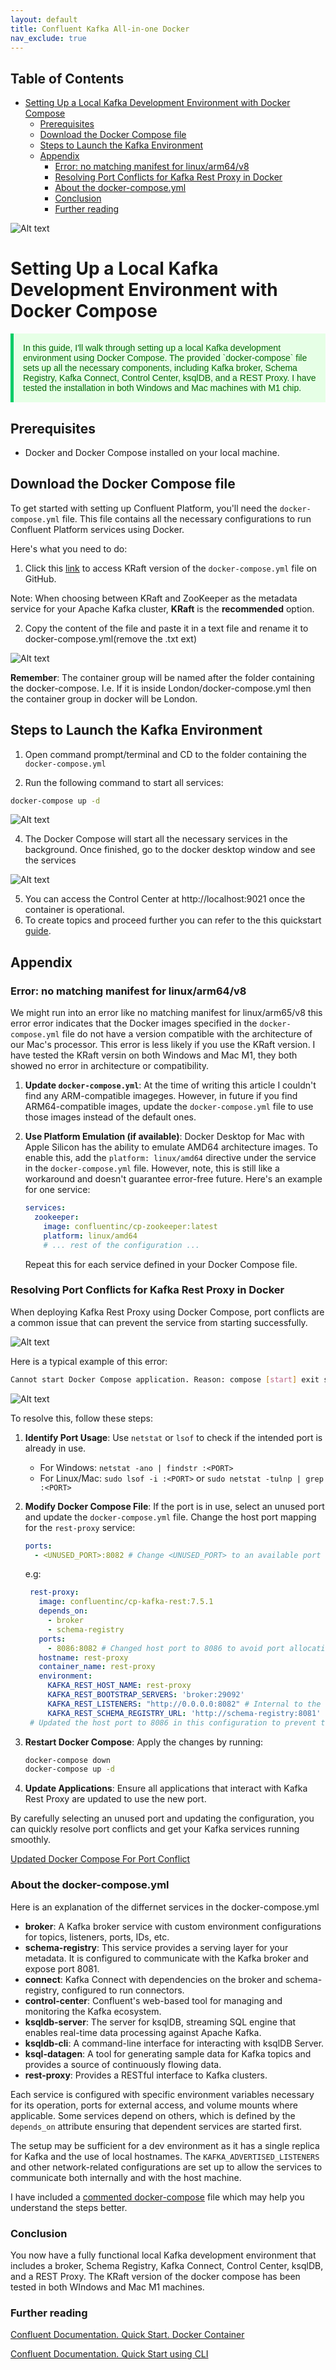 ```yaml
---
layout: default
title: Confluent Kafka All-in-one Docker
nav_exclude: true
---
```


## Table of Contents

- [Setting Up a Local Kafka Development Environment with Docker Compose](#setting-up-a-local-kafka-development-environment-with-docker-compose)
  - [Prerequisites](#prerequisites)
  - [Download the Docker Compose file](#download-the-docker-compose-file)
  - [Steps to Launch the Kafka Environment](#steps-to-launch-the-kafka-environment)
  - [Appendix](#appendix)
    - [Error: no matching manifest for linux/arm64/v8](#error-no-matching-manifest-for-linuxarm64v8)
    - [Resolving Port Conflicts for Kafka Rest Proxy in Docker](#resolving-port-conflicts-for-kafka-rest-proxy-in-docker)
    - [About the docker-compose.yml](#about-the-docker-composeyml)
    - [Conclusion](#conclusion)
    - [Further reading](#further-reading)

![Alt text](<kafka_abstract.png>)

# Setting Up a Local Kafka Development Environment with Docker Compose

<p style="color: #006600; font-family: 'Trebuchet MS', Helvetica, sans-serif; background-color: #e6ffe6; padding: 15px; border-left: 5px solid #00cc66;">
In this guide, I'll walk through setting up a local Kafka development environment using Docker Compose. The provided `docker-compose` file sets up all the necessary components, including Kafka broker, Schema Registry, Kafka Connect, Control Center, ksqlDB, and a REST Proxy. I have tested the installation in both Windows and Mac machines with M1 chip.
</p>

## Prerequisites
- Docker and Docker Compose installed on your local machine.

## Download the Docker Compose file

To get started with setting up Confluent Platform, you'll need the `docker-compose.yml` file. This file contains all the necessary configurations to run Confluent Platform services using Docker.

Here's what you need to do:

1. Click this [link](https://github.com/confluentinc/cp-all-in-one/blob/7.5.1-post/cp-all-in-one-kraft/docker-compose.yml) to access KRaft version of the `docker-compose.yml` file on GitHub.

Note: When choosing between KRaft and ZooKeeper as the metadata service for your Apache Kafka cluster, **KRaft** is the **recommended** option.

2. Copy the content of the file and paste it in a text file and rename it to docker-compose.yml(remove the .txt ext)

![Alt text](image.png)
   
**Remember**: The container group will be named after the folder containing the docker-compose. I.e. If it is inside London/docker-compose.yml then the container group in docker will be London.

## Steps to Launch the Kafka Environment

1. Open command prompt/terminal and CD to the folder containing the `docker-compose.yml`

2. Run the following command to start all services:

```bash
docker-compose up -d
```

![Alt text](image-1.png)

4. The Docker Compose will start all the necessary services in the background. Once finished, go to the docker desktop window and see the services

![Alt text](image-4.png)

5. You can access the Control Center at http://localhost:9021 once the container is operational.
6. To create topics and proceed further you can refer to the  this quickstart [guide](https://docs.confluent.io/platform/current/platform-quickstart.html#cp-quickstart-step-1).

## Appendix

### Error: no matching manifest for linux/arm64/v8

We might run into an error like no matching manifest for linux/arm65/v8 this error error indicates that the Docker images specified in the `docker-compose.yml` file do not have a version compatible with the architecture of our Mac's processor. This error is less likely if you use the KRaft version. I have tested the KRaft versin on both Windows and Mac M1, they both showed no error in architecture or compatibility.

1. **Update `docker-compose.yml`**: At the time of writing this article I couldn't find any ARM-compatible imageges. However, in future if you find ARM64-compatible images, update the `docker-compose.yml` file to use those images instead of the default ones.

2. **Use Platform Emulation (if available)**: Docker Desktop for Mac with Apple Silicon has the ability to emulate AMD64 architecture images. To enable this, add the `platform: linux/amd64` directive under the service in the `docker-compose.yml` file. However, note, this is still like a workaround and doesn't guarantee error-free future. Here's an example for one service:

   ```yaml
   services:
     zookeeper:
       image: confluentinc/cp-zookeeper:latest
       platform: linux/amd64
       # ... rest of the configuration ...
   ```

   Repeat this for each service defined in your Docker Compose file.


### Resolving Port Conflicts for Kafka Rest Proxy in Docker

When deploying Kafka Rest Proxy using Docker Compose, port conflicts are a common issue that can prevent the service from starting successfully. 

![Alt text](image-2.png)

Here is a typical example of this error:

```bash
Cannot start Docker Compose application. Reason: compose [start] exit status 1. Container broker Starting Container broker Started Container schema-registry Starting Container schema-registry Started Container rest-proxy Starting Container connect Starting Container connect Started Error response from daemon: Ports are not available: exposing port TCP 0.0.0.0:8082 -> 0.0.0.0:0: listen tcp 0.0.0.0:8082: bind: An attempt was made to access a socket in a way forbidden by its access permissions.
```

![Alt text](image-3.png)


To resolve this, follow these steps:

1. **Identify Port Usage**: Use `netstat` or `lsof` to check if the intended port is already in use.

   - For Windows: `netstat -ano | findstr :<PORT>`
   - For Linux/Mac: `sudo lsof -i :<PORT>` or `sudo netstat -tulnp | grep :<PORT>`

2. **Modify Docker Compose File**: If the port is in use, select an unused port and update the `docker-compose.yml` file. Change the host port mapping for the `rest-proxy` service:

   ```yaml
   ports:
     - <UNUSED_PORT>:8082 # Change <UNUSED_PORT> to an available port on your host
   ```

   e.g:

   ```yaml
    rest-proxy:
      image: confluentinc/cp-kafka-rest:7.5.1
      depends_on:
        - broker
        - schema-registry
      ports:
        - 8086:8082 # Changed host port to 8086 to avoid port allocation error, ensure this port is free on your host
      hostname: rest-proxy
      container_name: rest-proxy
      environment:
        KAFKA_REST_HOST_NAME: rest-proxy
        KAFKA_REST_BOOTSTRAP_SERVERS: 'broker:29092'
        KAFKA_REST_LISTENERS: "http://0.0.0.0:8082" # Internal to the container, remains unchanged
        KAFKA_REST_SCHEMA_REGISTRY_URL: 'http://schema-registry:8081'
    # Updated the host port to 8086 in this configuration to prevent the "port is already allocated" error.
   ```

3. **Restart Docker Compose**: Apply the changes by running:

   ```bash
   docker-compose down
   docker-compose up -d
   ```

4. **Update Applications**: Ensure all applications that interact with Kafka Rest Proxy are updated to use the new port.

By carefully selecting an unused port and updating the configuration, you can quickly resolve port conflicts and get your Kafka services running smoothly.

[Updated Docker Compose For Port Conflict](docker-compose.yml)

### About the docker-compose.yml

Here is an explanation of the differnet services in the docker-compose.yml

- **broker**: A Kafka broker service with custom environment configurations for topics, listeners, ports, IDs, etc.
- **schema-registry**: This service provides a serving layer for your metadata. It is configured to communicate with the Kafka broker and expose port 8081.
- **connect**: Kafka Connect with dependencies on the broker and schema-registry, configured to run connectors.
- **control-center**: Confluent's web-based tool for managing and monitoring the Kafka ecosystem.
- **ksqldb-server**: The server for ksqlDB, streaming SQL engine that enables real-time data processing against Apache Kafka.
- **ksqldb-cli**: A command-line interface for interacting with ksqlDB Server.
- **ksql-datagen**: A tool for generating sample data for Kafka topics and provides a source of continuously flowing data.
- **rest-proxy**: Provides a RESTful interface to Kafka clusters.

Each service is configured with specific environment variables necessary for its operation, ports for external access, and volume mounts where applicable. Some services depend on others, which is defined by the `depends_on` attribute ensuring that dependent services are started first.

The setup may be sufficient for a dev environment as it has a single replica for Kafka and the use of local hostnames. The `KAFKA_ADVERTISED_LISTENERS` and other network-related configurations are set up to allow the services to communicate both internally and with the host machine.

I have included a [commented docker-compose](docker-compose-commented.html) file which may help you understand the steps better.

### Conclusion

You now have a fully functional local Kafka development environment that includes a broker, Schema Registry, Kafka Connect, Control Center, ksqlDB, and a REST Proxy. The KRaft version of the docker compose has been tested in both WIndows and Mac M1 machines.

### Further reading

[Confluent Documentation. Quick Start. Docker Container](https://docs.confluent.io/platform/current/platform-quickstart.html#cp-quickstart-step-1)

[Confluent Documentation. Quick Start using CLI](https://developer.confluent.io/quickstart/kafka-local/?_gl=1*1hbigt8*_ga*MzYyMDI3ODc1LjE2OTkyODY3MTE.*_ga_D2D3EGKSGD*MTY5OTMzMTY0Ni41LjEuMTY5OTM0MDk0MS40MC4wLjA.)

